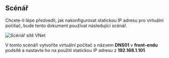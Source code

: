 ## <a name="scenario"></a>Scénář
Chcete-li lépe předvedli, jak nakonfigurovat statickou IP adresu pro virtuální počítač, bude tento dokument používat následující scénář.

![Scénář sítě VNet](./media/virtual-networks-static-ip-scenario-include/static-ip-scenario.png)

V tomto scénáři vytvoříte virtuální počítač s názvem **DNS01** v **front-endu** podsítě a nastavte ho na použití statickou IP adresu z **192.168.1.101**.

